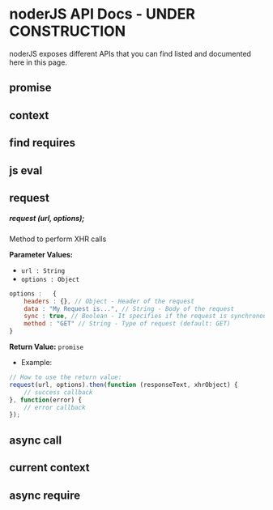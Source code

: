 # noderJS API Docs - UNDER CONSTRUCTION

noderJS exposes different APIs that you can find listed and documented here in this page.

## promise



## context

## find requires

## js eval

## request

##### request (url, options);

Method to perform XHR calls

**Parameter Values:**
* ``url : String``
* ``options : Object``

```js
options :	{
	headers : {}, // Object - Header of the request
	data : "My Request is...", // String - Body of the request
	sync : true, // Boolean - It specifies if the request is synchronous or not (default: false)
	method : "GET" // String - Type of request (default: GET)
}
```


**Return Value:** ``promise``
* Example:

```js
// How to use the return value:
request(url, options).then(function (responseText, xhrObject) {
	// success callback
}, function(error) {
	// error callback
});
```

## async call

## current context

## async require
